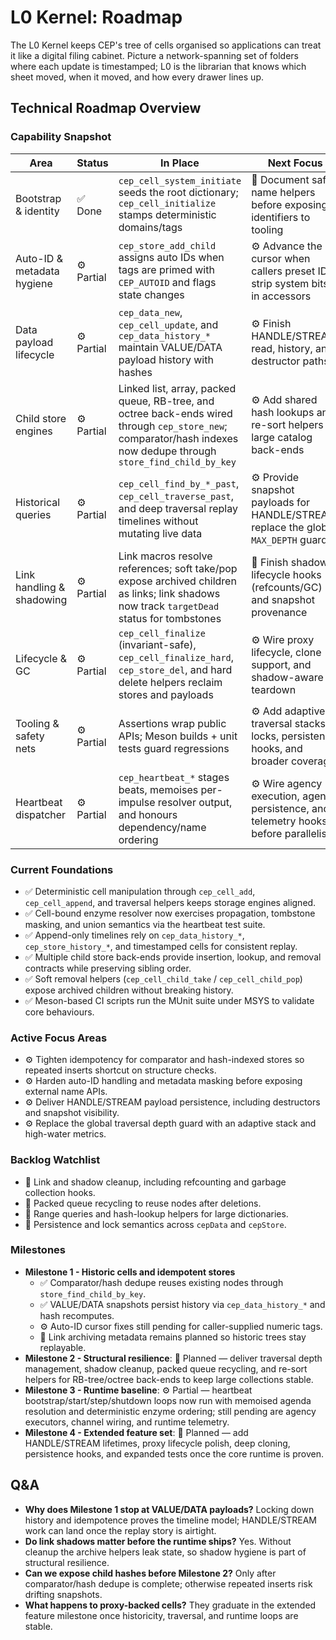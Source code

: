 # L0 Kernel: Roadmap

The L0 Kernel keeps CEP's tree of cells organised so applications can treat it like a digital filing cabinet. Picture a network-spanning set of folders where each update is timestamped; L0 is the librarian that knows which sheet moved, when it moved, and how every drawer lines up.

## Technical Roadmap Overview

### Capability Snapshot
| Area | Status | In Place | Next Focus |
| --- | --- | --- | --- |
| Bootstrap & identity | ✅ Done | `cep_cell_system_initiate` seeds the root dictionary; `cep_cell_initialize` stamps deterministic domains/tags | 📎 Document safe-name helpers before exposing identifiers to tooling |
| Auto-ID & metadata hygiene | ⚙️ Partial | `cep_store_add_child` assigns auto IDs when tags are primed with `CEP_AUTOID` and flags state changes | ⚙️ Advance the cursor when callers preset IDs; strip system bits in accessors |
| Data payload lifecycle | ⚙️ Partial | `cep_data_new`, `cep_cell_update`, and `cep_data_history_*` maintain VALUE/DATA payload history with hashes | ⚙️ Finish HANDLE/STREAM read, history, and destructor paths |
| Child store engines | ⚙️ Partial | Linked list, array, packed queue, RB-tree, and octree back-ends wired through `cep_store_new`; comparator/hash indexes now dedupe through `store_find_child_by_key` | ⚙️ Add shared hash lookups and re-sort helpers for large catalog back-ends |
| Historical queries | ⚙️ Partial | `cep_cell_find_by_*_past`, `cep_cell_traverse_past`, and deep traversal replay timelines without mutating live data | ⚙️ Provide snapshot payloads for HANDLE/STREAM; replace the global `MAX_DEPTH` guard |
| Link handling & shadowing | ⚙️ Partial | Link macros resolve references; soft take/pop expose archived children as links; link shadows now track `targetDead` status for tombstones | 📎 Finish shadow lifecycle hooks (refcounts/GC) and snapshot provenance |
| Lifecycle & GC | ⚙️ Partial | `cep_cell_finalize` (invariant-safe), `cep_cell_finalize_hard`, `cep_store_del`, and hard delete helpers reclaim stores and payloads | ⚙️ Wire proxy lifecycle, clone support, and shadow-aware teardown |
| Tooling & safety nets | ⚙️ Partial | Assertions wrap public APIs; Meson builds + unit tests guard regressions | ⚙️ Add adaptive traversal stacks, locks, persistence hooks, and broader coverage |
| Heartbeat dispatcher | ⚙️ Partial | `cep_heartbeat_*` stages beats, memoises per-impulse resolver output, and honours dependency/name ordering | ⚙️ Wire agency execution, agenda persistence, and telemetry hooks before parallelism |

### Current Foundations
- ✅ Deterministic cell manipulation through `cep_cell_add`, `cep_cell_append`, and traversal helpers keeps storage engines aligned.
- ✅ Cell-bound enzyme resolver now exercises propagation, tombstone masking, and union semantics via the heartbeat test suite.
- ✅ Append-only timelines rely on `cep_data_history_*`, `cep_store_history_*`, and timestamped cells for consistent replay.
- ✅ Multiple child store back-ends provide insertion, lookup, and removal contracts while preserving sibling order.
- ✅ Soft removal helpers (`cep_cell_child_take` / `cep_cell_child_pop`) expose archived children without breaking history.
- ✅ Meson-based CI scripts run the MUnit suite under MSYS to validate core behaviours.

### Active Focus Areas
- ⚙️ Tighten idempotency for comparator and hash-indexed stores so repeated inserts shortcut on structure checks.
- ⚙️ Harden auto-ID handling and metadata masking before exposing external name APIs.
- ⚙️ Deliver HANDLE/STREAM payload persistence, including destructors and snapshot visibility.
- ⚙️ Replace the global traversal depth guard with an adaptive stack and high-water metrics.

### Backlog Watchlist
- 📎 Link and shadow cleanup, including refcounting and garbage collection hooks.
- 📎 Packed queue recycling to reuse nodes after deletions.
- 📎 Range queries and hash-lookup helpers for large dictionaries.
- 📎 Persistence and lock semantics across `cepData` and `cepStore`.

### Milestones
- **Milestone 1 - Historic cells and idempotent stores**
  - ✅ Comparator/hash dedupe reuses existing nodes through `store_find_child_by_key`.
  - ✅ VALUE/DATA snapshots persist history via `cep_data_history_*` and hash recomputes.
  - ⚙️ Auto-ID cursor fixes still pending for caller-supplied numeric tags.
  - 📎 Link archiving metadata remains planned so historic trees stay replayable.
- **Milestone 2 - Structural resilience**: 📎 Planned — deliver traversal depth management, shadow cleanup, packed queue recycling, and re-sort helpers for RB-tree/octree back-ends to keep large collections stable.
- **Milestone 3 - Runtime baseline**: ⚙️ Partial — heartbeat bootstrap/start/step/shutdown loops now run with memoised agenda resolution and deterministic enzyme ordering; still pending are agency executors, channel wiring, and runtime telemetry.
- **Milestone 4 - Extended feature set**: 📎 Planned — add HANDLE/STREAM lifetimes, proxy lifecycle polish, deep cloning, persistence hooks, and expanded tests once the core runtime is proven.

## Q&A
- **Why does Milestone 1 stop at VALUE/DATA payloads?** Locking down history and idempotence proves the timeline model; HANDLE/STREAM work can land once the replay story is airtight.
- **Do link shadows matter before the runtime ships?** Yes. Without cleanup the archive helpers leak state, so shadow hygiene is part of structural resilience.
- **Can we expose child hashes before Milestone 2?** Only after comparator/hash dedupe is complete; otherwise repeated inserts risk drifting snapshots.
- **What happens to proxy-backed cells?** They graduate in the extended feature milestone once historicity, traversal, and runtime loops are stable.
